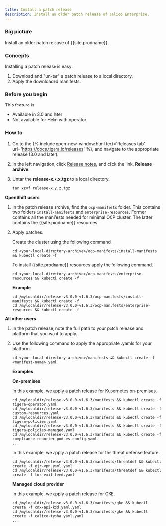 ```yaml
---
title: Install a patch release
description: Install an older patch release of Calico Enterprise.
---
```


### Big picture

Install an older patch release of {{site.prodname}}.

### Concepts

Installing a patch release is easy:

1. Download and "un-tar" a patch release to a local directory.
1. Apply the downloaded manifests.

### Before you begin

This feature is:
- Available in 3.0 and later
- Not available for Helm with operator

### How to

1. Go to the {% include open-new-window.html text='Releases tab' url='https://docs.tigera.io/releases' %}, and navigate to the appropriate release (3.0 and later).

1. In the left navigation, click [Release notes]({{site.baseurl}}/release-notes/), and click the link, **Release archive**.

1. Untar the **release-x.x.x.tgz** to a local directory.

   ```
   tar xzvf release-x.y.z.tgz
   ```

**OpenShift users**

1. In the patch release archive, find the `ocp-manifests` folder.  This contains two folders `install-manifests` and
`enterprise-resources`. Former contains all the manifests needed for minimal OCP cluster. The latter contains
the {{site.prodname}} resources.
1. Apply patches.

   Create the cluster using the following command.

   ```
   cd <your-local-directory-archive>/ocp-manifests/install-manifests && kubectl create -f
   ```

   To install {{site.prodname}} resources apply the following command.

   ```
   cd <your-local-directory-archive>/ocp-manifests/enterprise-resources && kubectl create -f
   ```

   **Example**
   
   ```
   cd /mylocaldir/release-v3.0.0-v1.6.3/ocp-manifests/install-manifests && kubectl create -f
   cd /mylocaldir/release-v3.0.0-v1.6.3/ocp-manifests/enterprise-resources && kubectl create -f
   ```  

**All other users**

1. In the patch release, note the full path to your patch release and platform that you want to apply. 
1. Use the following command to apply the appropriate .yamls for your platform.

   ```
   cd <your-local-directory-archive>/manifests && kubectl create -f <manifest-name>.yaml
   ```

   **Examples**

   **On-premises**

   In this example, we apply a patch release for Kubernetes on-premises.

   ```
   cd /mylocaldir/release-v3.0.0-v1.6.3/manifests && kubectl create -f tigera-operator.yaml
   cd /mylocaldir/release-v3.0.0-v1.6.3/manifests && kubectl create -f custom-resources.yaml
   cd /mylocaldir/release-v3.0.0-v1.6.3/manifests && kubectl create -f tigera-policies.yaml
   cd /mylocaldir/release-v3.0.0-v1.6.3/manifests && kubectl create -f tigera-policies-managed.yaml
   cd /mylocaldir/release-v3.0.0-v1.6.3/manifests && kubectl create -f compliance-reporter-pod-es-config.yaml
   ...
   ```

   In this example, we apply a patch release for the threat defense feature.

   ```
   cd /mylocaldir/release-v3.0.0-v1.6.3/manifests/threatdef && kubectl create -f ejr-vpn.yaml.yaml
   cd /mylocaldir/release-v3.0.0-v1.6.3/manifests/threatdef && kubectl create -f tor-exit-feed.yaml
   ```

   **Managed cloud provider**

   In this example, we apply a patch release for GKE.

   ```
   cd /mylocaldir/release-v3.0.0-v1.6.3/manifests/gke && kubectl create -f cnx-api-kdd.yaml.yaml
   cd /mylocaldir/release-v3.0.0-v1.6.3/manifests/gke && kubectl create -f calico-typha.yaml.yaml
   ...
   ```
